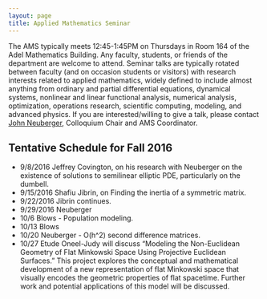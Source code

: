 ```yaml
---
layout: page
title: Applied Mathematics Seminar
---
```


The AMS typically meets 12:45-1:45PM on Thursdays in Room 164 of the Adel Mathematics Building.  Any faculty, students, or friends of the department are welcome to attend. Seminar talks are typically rotated between faculty (and on occasion students or visitors) with research interests related to applied mathematics, widely defined to include almost anything from ordinary and partial differential equations, dynamical systems, nonlinear and linear functional analysis, numerical analysis, optimization, operations research, scientific computing, modeling, and advanced physics. If you are interested/willing to give a talk, please contact [John Neuberger](mailto:John.Neuberger@nau.edu), Colloquium Chair and AMS Coordinator.

##  Tentative Schedule for Fall 2016 ##

- 9/8/2016		Jeffrey Covington, on his research with Neuberger on 
				the existence of solutions to semilinear elliptic PDE, particularly on the dumbell.
- 9/15/2016		Shafiu Jibrin, on Finding the inertia of a symmetric matrix.
- 9/22/2016		Jibrin continues.
- 9/29/2016 	Neuberger
- 10/6 			Blows - Population modeling.
- 10/13 		Blows
- 10/20 		Neuberger - O(h^2) second difference matrices.
- 10/27 		Etude Oneel-Judy will discuss 
“Modeling the Non-Euclidean Geometry of Flat Minkowski Space Using Projective Euclidean Surfaces.”   This project explores the 
conceptual and mathematical development of a new representation of flat Minkowski space that visually encodes the 
geometric properties of flat spacetime.  Further work and potential applications of this model will be discussed.



